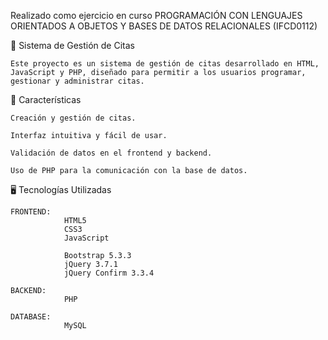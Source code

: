 Realizado como ejercicio en curso PROGRAMACIÓN CON LENGUAJES ORIENTADOS A OBJETOS Y BASES DE DATOS RELACIONALES (IFCD0112)

📅 Sistema de Gestión de Citas

    Este proyecto es un sistema de gestión de citas desarrollado en HTML, JavaScript y PHP, diseñado para permitir a los usuarios programar, gestionar y administrar citas.
  
  
🚀 Características

    Creación y gestión de citas.
    
    Interfaz intuitiva y fácil de usar.
    
    Validación de datos en el frontend y backend.
    
    Uso de PHP para la comunicación con la base de datos.


🖥️ Tecnologías Utilizadas

    FRONTEND:
                HTML5
                CSS3
                JavaScript 
                
                Bootstrap 5.3.3
                jQuery 3.7.1
                jQuery Confirm 3.3.4
    
    BACKEND:
                PHP
          
    DATABASE:
                MySQL

